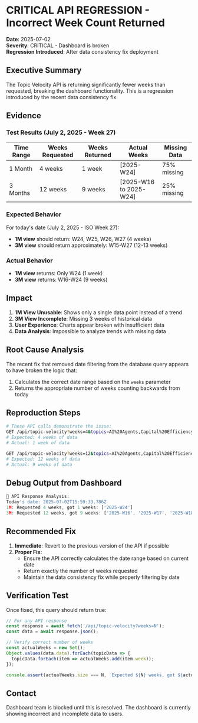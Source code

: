 # CRITICAL API REGRESSION - Incorrect Week Count Returned

**Date**: 2025-07-02  
**Severity**: CRITICAL - Dashboard is broken  
**Regression Introduced**: After data consistency fix deployment

## Executive Summary

The Topic Velocity API is returning significantly fewer weeks than requested, breaking the dashboard functionality. This is a regression introduced by the recent data consistency fix.

## Evidence

### Test Results (July 2, 2025 - Week 27)

| Time Range | Weeks Requested | Weeks Returned | Actual Weeks | Missing Data |
|------------|-----------------|----------------|--------------|--------------|
| 1 Month | 4 weeks | 1 week | [2025-W24] | 75% missing |
| 3 Months | 12 weeks | 9 weeks | [2025-W16 to 2025-W24] | 25% missing |

### Expected Behavior

For today's date (July 2, 2025 - ISO Week 27):
- **1M view** should return: W24, W25, W26, W27 (4 weeks)
- **3M view** should return approximately: W15-W27 (12-13 weeks)

### Actual Behavior
- **1M view** returns: Only W24 (1 week)
- **3M view** returns: W16-W24 (9 weeks)

## Impact

1. **1M View Unusable**: Shows only a single data point instead of a trend
2. **3M View Incomplete**: Missing 3 weeks of historical data
3. **User Experience**: Charts appear broken with insufficient data
4. **Data Analysis**: Impossible to analyze trends with missing data

## Root Cause Analysis

The recent fix that removed date filtering from the database query appears to have broken the logic that:
1. Calculates the correct date range based on the `weeks` parameter
2. Returns the appropriate number of weeks counting backwards from today

## Reproduction Steps

```bash
# These API calls demonstrate the issue:
GET /api/topic-velocity?weeks=4&topics=AI%20Agents,Capital%20Efficiency,DePIN,B2B%20SaaS,Crypto/Web3
# Expected: 4 weeks of data
# Actual: 1 week of data

GET /api/topic-velocity?weeks=12&topics=AI%20Agents,Capital%20Efficiency,DePIN,B2B%20SaaS,Crypto/Web3
# Expected: 12 weeks of data
# Actual: 9 weeks of data
```

## Debug Output from Dashboard

```javascript
📅 API Response Analysis:
Today's date: 2025-07-02T15:59:33.786Z
1M: Requested 4 weeks, got 1 weeks: ['2025-W24']
3M: Requested 12 weeks, got 9 weeks: ['2025-W16', '2025-W17', '2025-W18', '2025-W19', '2025-W20', '2025-W21', '2025-W22', '2025-W23', '2025-W24']
```

## Recommended Fix

1. **Immediate**: Revert to the previous version of the API if possible
2. **Proper Fix**: 
   - Ensure the API correctly calculates the date range based on current date
   - Return exactly the number of weeks requested
   - Maintain the data consistency fix while properly filtering by date

## Verification Test

Once fixed, this query should return true:
```javascript
// For any API response
const response = await fetch('/api/topic-velocity?weeks=N');
const data = await response.json();

// Verify correct number of weeks
const actualWeeks = new Set();
Object.values(data.data).forEach(topicData => {
  topicData.forEach(item => actualWeeks.add(item.week));
});

console.assert(actualWeeks.size === N, `Expected ${N} weeks, got ${actualWeeks.size}`);
```

## Contact

Dashboard team is blocked until this is resolved. The dashboard is currently showing incorrect and incomplete data to users.